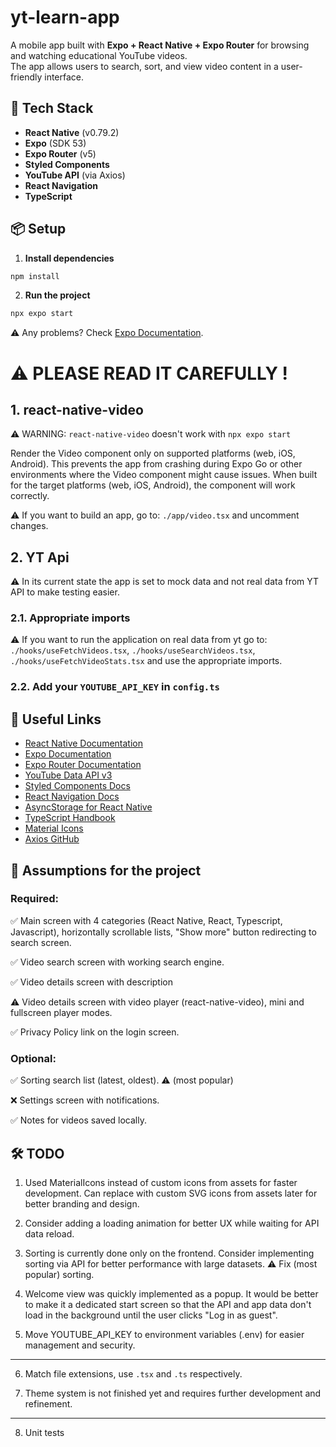 # yt-learn-app

A mobile app built with **Expo + React Native + Expo Router** for browsing and watching educational YouTube videos.  
The app allows users to search, sort, and view video content in a user-friendly interface.

## 🚀 Tech Stack

- **React Native** (v0.79.2)
- **Expo** (SDK 53)
- **Expo Router** (v5)
- **Styled Components**
- **YouTube API** (via Axios)
- **React Navigation**
- **TypeScript**

## 📦 Setup

1. **Install dependencies**

```bash
npm install
```

2. **Run the project**

```bash
npx expo start
```

⚠️ Any problems? Check [Expo Documentation](https://docs.expo.dev/).

# ⚠️ PLEASE READ IT CAREFULLY !

## 1. react-native-video

⚠️ WARNING: `react-native-video` doesn't work with `npx expo start`

Render the Video component only on supported platforms (web, iOS, Android). This prevents the app from crashing during Expo Go or other environments where the Video component might cause issues. When built for the target platforms (web, iOS, Android), the component will work correctly.

⚠️ If you want to build an app, go to: `./app/video.tsx` and uncomment changes.

## 2. YT Api

⚠️ In its current state the app is set to mock data and not real data from YT API to make testing easier.

### 2.1. Appropriate imports

⚠️ If you want to run the application on real data from yt go to: `./hooks/useFetchVideos.tsx`, `./hooks/useSearchVideos.tsx`, `./hooks/useFetchVideoStats.tsx` and use the appropriate imports.

### 2.2. Add your `YOUTUBE_API_KEY` in `config.ts`

## 🔗 Useful Links

- [React Native Documentation](https://reactnative.dev/docs/getting-started)
- [Expo Documentation](https://docs.expo.dev/)
- [Expo Router Documentation](https://expo.github.io/router/docs)
- [YouTube Data API v3](https://developers.google.com/youtube/v3)
- [Styled Components Docs](https://styled-components.com/docs)
- [React Navigation Docs](https://reactnavigation.org/docs/getting-started)
- [AsyncStorage for React Native](https://react-native-async-storage.github.io/async-storage/docs/install/)
- [TypeScript Handbook](https://www.typescriptlang.org/docs/)
- [Material Icons](https://material.io/resources/icons/)
- [Axios GitHub](https://github.com/axios/axios)

## 📝 Assumptions for the project

### Required:

✅ Main screen with 4 categories (React Native, React, Typescript, Javascript), horizontally scrollable lists, "Show more" button redirecting to search screen.

✅ Video search screen with working search engine.

✅ Video details screen with description

⚠️ Video details screen with video player (react-native-video), mini and fullscreen player modes.

✅ Privacy Policy link on the login screen.

### Optional:

✅ Sorting search list (latest, oldest). ⚠️ (most popular)

❌ Settings screen with notifications.

✅ Notes for videos saved locally.

## 🛠️ TODO

1. Used MaterialIcons instead of custom icons from assets for faster development. Can replace with custom SVG icons from assets later for better branding and design.

2. Consider adding a loading animation for better UX while waiting for API data reload.

3. Sorting is currently done only on the frontend. Consider implementing sorting via API for better performance with large datasets.
   ⚠️ Fix (most popular) sorting.

4. Welcome view was quickly implemented as a popup. It would be better to make it a dedicated start screen so that the API and app data don't load in the background until the user clicks "Log in as guest".

5. Move YOUTUBE_API_KEY to environment variables (.env) for easier management and security.

---

6. Match file extensions, use `.tsx` and `.ts` respectively.

7. Theme system is not finished yet and requires further development and refinement.

---

8. Unit tests
